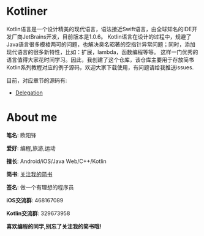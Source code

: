 # Kotliner
Kotlin语言是一个设计精美的现代语言，语法接近Swift语言，由全球知名的IDE开发厂商JetBrains开发，目前版本是1.0.6。
Kotlin语言在设计的过程中，规避了Java语言很多模棱两可的问题，也解决臭名昭著的空指针异常问题；同时，添加现代语言的很多新特性，比如：扩展，lambda，函数编程等等。
这样一门优秀的语言值得大家花时间学习。因此，我创建了这个仓库，该仓库主要用于存放简书Kotlin系列教程对应的例子源码，欢迎大家下载使用，有问题请给我推送issues.

目前，对应章节的源码有:
* [Delegation](https://github.com/yuanhoujun/Kotliner/tree/master/Delegation)





# About me
**笔名**: 欧阳锋

**爱好**: 编程,旅游,运动

**擅长**: Android/iOS/Java Web/C++/Kotlin

**简书**: [关注我的简书](http://www.jianshu.com/users/db019edd34b4/latest_articles)

**签名**: 做一个有理想的程序员

**iOS交流群**: 468167089

**Kotlin交流群**: 329673958

**喜欢编程的同学,别忘了关注我的简书哦!**
